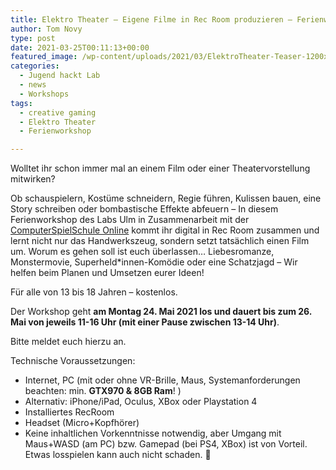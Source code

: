 ```yaml
---
title: Elektro Theater – Eigene Filme in Rec Room produzieren – Ferienworkshop
author: Tom Novy
type: post
date: 2021-03-25T00:11:13+00:00
featured_image: /wp-content/uploads/2021/03/ElektroTheater-Teaser-1200x675.jpg
categories:
  - Jugend hackt Lab
  - news
  - Workshops
tags:
  - creative gaming
  - Elektro Theater
  - Ferienworkshop

---
```

Wolltet ihr schon immer mal an einem Film oder einer Theatervorstellung mitwirken?

Ob schauspielern, Kostüme schneidern, Regie führen, Kulissen bauen, eine Story schreiben oder bombastische Effekte abfeuern – In diesem Ferienworkshop des Labs Ulm in Zusammenarbeit mit der [ComputerSpielSchule Online][1] kommt ihr digital in Rec Room zusammen und lernt nicht nur das Handwerkszeug, sondern setzt tatsächlich einen Film um. Worum es gehen soll ist euch überlassen… Liebesromanze, Monstermovie, Superheld*innen-Komödie oder eine Schatzjagd – Wir helfen beim Planen und Umsetzen eurer Ideen!

Für alle von 13 bis 18 Jahren &#8211; kostenlos.

Der Workshop geht **am Montag 24. Mai 2021 los und dauert bis zum 26. Mai von jeweils 11-16 Uhr (mit einer Pause zwischen 13-14 Uhr)**.

Bitte meldet euch hierzu an.

Technische Voraussetzungen:

  * Internet, PC (mit oder ohne VR-Brille, Maus, Systemanforderungen beachten: min. **GTX970 & 8GB Ram**! )
  * Alternativ: iPhone/iPad, Oculus, XBox oder Playstation 4
  * Installiertes RecRoom
  * Headset (Micro+Kopfhörer)
  * Keine inhaltlichen Vorkenntnisse notwendig, aber Umgang mit Maus+WASD (am PC) bzw. Gamepad (bei PS4, XBox) ist von Vorteil. Etwas losspielen kann auch nicht schaden. 🙂


 [1]: http://www.computerspielschule-online.de